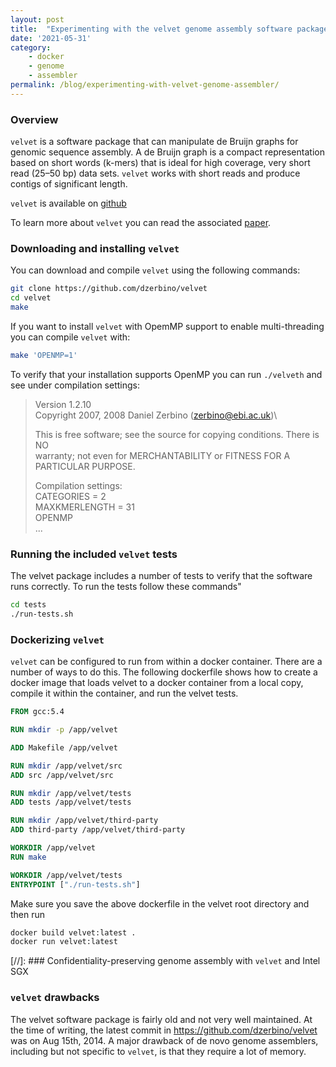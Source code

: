 ```yaml
---
layout: post
title:  "Experimenting with the velvet genome assembly software package"
date: '2021-05-31'
category:
    - docker
    - genome
    - assembler
permalink: /blog/experimenting-with-velvet-genome-assembler/
---
```


### Overview

`velvet` is a software package that can manipulate de Bruijn graphs for genomic sequence assembly.
A de Bruijn graph is a compact representation based on short words (k-mers) that is ideal for high coverage,
very short read (25–50 bp) data sets. `velvet` works with short reads and produce contigs of significant length.

`velvet` is available on [github](https://github.com/dzerbino/velvet)

To learn more about `velvet` you can read the associated
[paper](https://genome.cshlp.org/content/18/5/821.short).

### Downloading and installing `velvet`

You can download and compile `velvet` using the following commands:

```bash
git clone https://github.com/dzerbino/velvet
cd velvet
make
```

If you want to install `velvet` with OpemMP support to enable multi-threading you can compile `velvet` with:

```bash
make 'OPENMP=1'
```

To verify that your installation supports OpenMP you can run `./velveth` and see under compilation settings:

> Version 1.2.10\
> Copyright 2007, 2008 Daniel Zerbino (zerbino@ebi.ac.uk)\
>
> This is free software; see the source for copying conditions.  There is NO\
> warranty; not even for MERCHANTABILITY or FITNESS FOR A PARTICULAR PURPOSE.
> 
> Compilation settings:\
> CATEGORIES = 2\
> MAXKMERLENGTH = 31\
> OPENMP\
> ...


### Running the included `velvet` tests

The velvet package includes a number of tests to verify that the software runs correctly.
To run the tests follow these commands"

```bash
cd tests
./run-tests.sh
```


### Dockerizing `velvet`

`velvet` can be configured to run from within a docker container. There are a number of ways to do this.
The following dockerfile shows how to create a docker image that
loads velvet to a docker container from a local copy, compile it within the container,
and run the velvet tests.

```dockerfile
FROM gcc:5.4

RUN mkdir -p /app/velvet

ADD Makefile /app/velvet

RUN mkdir /app/velvet/src
ADD src /app/velvet/src

RUN mkdir /app/velvet/tests
ADD tests /app/velvet/tests

RUN mkdir /app/velvet/third-party
ADD third-party /app/velvet/third-party

WORKDIR /app/velvet
RUN make

WORKDIR /app/velvet/tests
ENTRYPOINT ["./run-tests.sh"]
```

Make sure you save the above dockerfile in the velvet root directory and then run

```bash
docker build velvet:latest .
docker run velvet:latest
```

[//]: ### Confidentiality-preserving genome assembly with `velvet` and Intel SGX

### `velvet` drawbacks
The velvet software package is fairly old and not very well maintained. At the time of writing,
the latest commit in https://github.com/dzerbino/velvet was on Aug 15th, 2014. A major drawback
of de novo genome assemblers, including but not specific to `velvet`, is that they require a lot
of memory.
